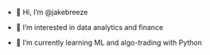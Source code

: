 - 👋 Hi, I’m @jakebreeze

- 🤗 I’m interested in data analytics and finance

- 🚀  I’m currently learning ML and algo-trading with Python

<!---
jakebreeze/jakebreeze is a ✨ special ✨ repository because its `README.md` (this file) appears on your GitHub profile.
You can click the Preview link to take a look at your changes.
--->
